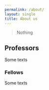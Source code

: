 ```yaml
---
permalink: /about/
layout: single
title: About us
---
```



> Nothing

## Professors

Some texts


### Fellows

Some texts
